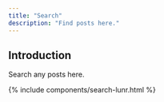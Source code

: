 ```yaml
---
title: "Search"
description: "Find posts here."
---
```


## Introduction

Search any posts here.

{% include components/search-lunr.html %}
